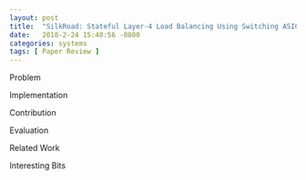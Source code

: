 ```yaml
---
layout: post
title:  "SilkRoad: Stateful Layer-4 Load Balancing Using Switching ASICs"
date:   2018-2-24 15:40:56 -0800
categories: systems
tags: [ Paper Review ]
---
```


Problem

Implementation

Contribution

Evaluation

Related Work

Interesting Bits


